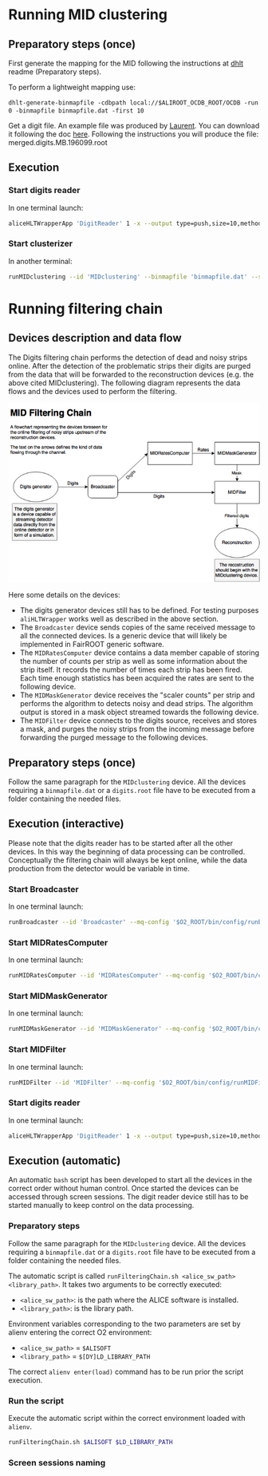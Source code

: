 # Running MID clustering
## Preparatory steps (once)
First generate the mapping for the MID following the instructions at [dhlt](https://github.com/mrrtf/alo/tree/master/dhlt) readme (Preparatory steps).

To perform a lightweight mapping use:

```
dhlt-generate-binmapfile -cdbpath local://$ALIROOT_OCDB_ROOT/OCDB -run 0 -binmapfile binmapfile.dat -first 10
```

Get a digit file. An example file was produced by [Laurent](https://github.com/aphecetche/AliceO2). You can download it following the doc [here](https://github.com/aphecetche/AliceO2/tree/hltwrapper/Detectors/MUON/hltwrapper). Following the instructions you will produce the file: merged.digits.MB.196099.root

## Execution
### Start digits reader
In one terminal launch:
```bash
aliceHLTWrapperApp 'DigitReader' 1 -x --output type=push,size=10,method=bind,address=tcp://*:45000 --library libdhlt.dylib --component MUONDigitReader --parameter '-datafile merged.digits.MB.196099.root'
```

### Start clusterizer
In another terminal:
```bash
runMIDclustering --id 'MIDclustering' --binmapfile 'binmapfile.dat' --source 'tcp://localhost:45000' --mq-config "$O2_ROOT/bin/config/runMIDclustering.json"
```

# Running filtering chain
## Devices description and data flow
The Digits filtering chain performs the detection of dead and noisy strips online.
After the detection of the problematic strips their digits are purged from the data that will be forwarded to the reconstruction devices (e.g. the above cited MIDclustering).
The following diagram represents the data flows and the devices used to perform the filtering.

<center><img src="https://github.com/gabrielefronze/AliceO2/blob/my-dev-occupancy/Detectors/MUON/MIDFiltering_diagram.png"></center>

Here some details on the devices:

* The digits generator devices still has to be defined. For testing purposes `aliHLTWrapper` works well as described in the above section.
* The `Broadcaster` device sends copies of the same received message to all the connected devices. Is a generic device that will likely be implemented in FairROOT generic software.
* The `MIDRatesComputer` device contains a data member capable of storing the number of counts per strip as well as some information about the strip itself. It records the number of times each strip has been fired. Each time enough statistics has been acquired the rates are sent to the following device.
* The `MIDMaskGenerator` device receives the "scaler counts" per strip and performs the algorithm to detects noisy and dead strips. The algorithm output is stored in a mask object streamed towards the following device.
* The `MIDFilter` device connects to the digits source, receives and stores a mask, and purges the noisy strips from the incoming message before forwarding the purged message to the following devices.

## Preparatory steps (once)
Follow the same paragraph for the `MIDclustering` device.
All the devices requiring a `binmapfile.dat` or a `digits.root` file have to be executed from a folder containing the needed files.

## Execution (interactive)
Please note that the digits reader has to be started after all the other devices. In this way the beginning of data processing can be controlled. Conceptually the filtering chain will always be kept online, while the data production from the detector would be variable in time.

### Start Broadcaster
In one terminal launch:
```bash
runBroadcaster --id 'Broadcaster' --mq-config '$O2_ROOT/bin/config/runBroadcaster.json'
```

### Start MIDRatesComputer
In one terminal launch:
```bash
runMIDRatesComputer --id 'MIDRatesComputer' --mq-config '$O2_ROOT/bin/config/runMIDRatesComputer.json' --binmapfile 'binmapfile.dat'
```

### Start MIDMaskGenerator
In one terminal launch:
```bash
runMIDMaskGenerator --id 'MIDMaskGenerator' --mq-config '$O2_ROOT/bin/config/runMIDMaskGenerator.json' --binmapfile 'binmapfile.dat'
```

### Start MIDFilter
In one terminal launch:
```bash
runMIDFilter --id 'MIDFilter' --mq-config '$O2_ROOT/bin/config/runMIDFilter.json' --binmapfile 'binmapfile.dat'
```

### Start digits reader
In one terminal launch:
```bash
aliceHLTWrapperApp 'DigitReader' 1 -x --output type=push,size=10,method=bind,address=tcp://*:22777 --library libdhlt.dylib --component MUONDigitReader --parameter '-datafile merged.digits.MB.196099.root'
```

## Execution (automatic)
An automatic `bash` script has been developed to start all the devices in the correct order without human control. Once started the devices can be accessed through screen sessions. The digit reader device still has to be started manually to keep control on the data processing.

### Preparatory steps
Follow the same paragraph for the `MIDclustering` device.
All the devices requiring a `binmapfile.dat` or a `digits.root` file have to be executed from a folder containing the needed files.

The automatic script is called `runFilteringChain.sh <alice_sw_path> <library_path>`.
It takes two arguments to be correctly executed:
* `<alice_sw_path>`: is the path where the ALICE software is installed.
* `<library_path>`: is the library path.

Environment variables corresponding to the two parameters are set by alienv entering the correct O2 environment:
* `<alice_sw_path>` = `$ALISOFT`
* `<library_path>` = `$[DY]LD_LIBRARY_PATH`

The correct `alienv enter(load)` command has to be run prior the script execution.

### Run the script
Execute the automatic script within the correct environment loaded with `alienv`.
```bash
runFilteringChain.sh $ALISOFT $LD_LIBRARY_PATH
```

### Screen sessions naming
